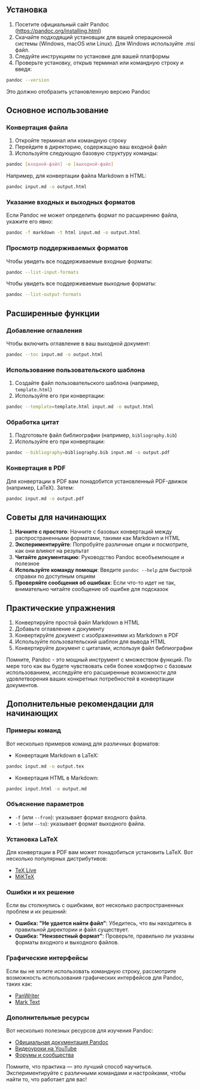 ## Установка
1. Посетите официальный сайт Pandoc (https://pandoc.org/installing.html)
2. Скачайте подходящий установщик для вашей операционной системы (Windows, macOS или Linux). Для Windows используйте .msi файл.
3. Следуйте инструкциям по установке для вашей платформы
4. Проверьте установку, открыв терминал или командную строку и введя:

```bash
pandoc --version
```

Это должно отобразить установленную версию Pandoc

## Основное использование

### Конвертация файла

1. Откройте терминал или командную строку
2. Перейдите в директорию, содержащую ваш входной файл
3. Используйте следующую базовую структуру команды:

```bash
pandoc [входной-файл] -o [выходной-файл]
```

Например, для конвертации файла Markdown в HTML:

```bash
pandoc input.md -o output.html
```


### Указание входных и выходных форматов

Если Pandoc не может определить формат по расширению файла, укажите его явно:

```bash
pandoc -f markdown -t html input.md -o output.html
```


### Просмотр поддерживаемых форматов

Чтобы увидеть все поддерживаемые входные форматы:

```bash
pandoc --list-input-formats
```

Чтобы увидеть все поддерживаемые выходные форматы:

```bash
pandoc --list-output-formats
```


## Расширенные функции

### Добавление оглавления

Чтобы включить оглавление в ваш выходной документ:

```bash
pandoc --toc input.md -o output.html
```


### Использование пользовательского шаблона

1. Создайте файл пользовательского шаблона (например, `template.html`)
2. Используйте его при конвертации:

```bash
pandoc --template=template.html input.md -o output.html
```


### Обработка цитат

1. Подготовьте файл библиографии (например, `bibliography.bib`)
2. Используйте его при конвертации:

```bash
pandoc --bibliography=bibliography.bib input.md -o output.pdf
```


### Конвертация в PDF

Для конвертации в PDF вам понадобится установленный PDF-движок (например, LaTeX). Затем:

```bash
pandoc input.md -o output.pdf
```


## Советы для начинающих

1. **Начните с простого**: Начните с базовых конвертаций между распространенными форматами, такими как Markdown и HTML
2. **Экспериментируйте**: Попробуйте различные опции и посмотрите, как они влияют на результат
3. **Читайте документацию**: Руководство Pandoc всеобъемлющее и полезное
4. **Используйте команду помощи**: Введите `pandoc --help` для быстрой справки по доступным опциям
5. **Проверяйте сообщения об ошибках**: Если что-то идет не так, внимательно читайте сообщение об ошибке для подсказок

## Практические упражнения

1. Конвертируйте простой файл Markdown в HTML
2. Добавьте оглавление к документу
3. Конвертируйте документ с изображениями из Markdown в PDF
4. Используйте пользовательский шаблон для вывода HTML
5. Конвертируйте документ с цитатами, используя файл библиографии

Помните, Pandoc - это мощный инструмент с множеством функций. По мере того как вы будете чувствовать себя более комфортно с базовым использованием, исследуйте его расширенные возможности для удовлетворения ваших конкретных потребностей в конвертации документов.

## Дополнительные рекомендации для начинающих

### Примеры команд

Вот несколько примеров команд для различных форматов:

- Конвертация Markdown в LaTeX:
```bash
pandoc input.md -o output.tex
```

- Конвертация HTML в Markdown:
```bash
pandoc input.html -o output.md
```

### Объяснение параметров

- `-f` (или `--from`): указывает формат входного файла.
- `-t` (или `--to`): указывает формат выходного файла.

### Установка LaTeX

Для конвертации в PDF вам может понадобиться установить LaTeX. Вот несколько популярных дистрибутивов:

- [TeX Live](https://www.tug.org/texlive/)
- [MiKTeX](https://miktex.org/)

### Ошибки и их решение

Если вы столкнулись с ошибками, вот несколько распространенных проблем и их решений:

- **Ошибка: "Не удается найти файл"**: Убедитесь, что вы находитесь в правильной директории и файл существует.
- **Ошибка: "Неизвестный формат"**: Проверьте, правильно ли указаны форматы входного и выходного файлов.

### Графические интерфейсы

Если вы не хотите использовать командную строку, рассмотрите возможность использования графических интерфейсов для Pandoc, таких как:

- [PanWriter](https://panwriter.com/)
- [Mark Text](https://marktext.github.io/)

### Дополнительные ресурсы

Вот несколько полезных ресурсов для изучения Pandoc:

- [Официальная документация Pandoc](https://pandoc.org/)
- [Видеоуроки на YouTube](https://www.youtube.com/results?search_query=pandoc)
- [Форумы и сообщества](https://stackoverflow.com/questions/tagged/pandoc)

Помните, что практика — это лучший способ научиться. Экспериментируйте с различными командами и настройками, чтобы найти то, что работает для вас!


